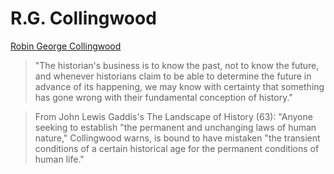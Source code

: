 # R.G. Collingwood

[Robin George Collingwood](https://en.wikipedia.org/wiki/R._G._Collingwood)

> "The historian's business is to know the past, not to know the future, and whenever historians claim to be able to determine the future in advance of its happening, we may know with certainty that something has gone wrong with their fundamental conception of history."

> From John Lewis Gaddis's The Landscape of History (63): "Anyone seeking to establish "the permanent and unchanging laws of human nature," Collingwood warns, is bound to have mistaken "the transient conditions of a certain historical age for the permanent conditions of human life."
